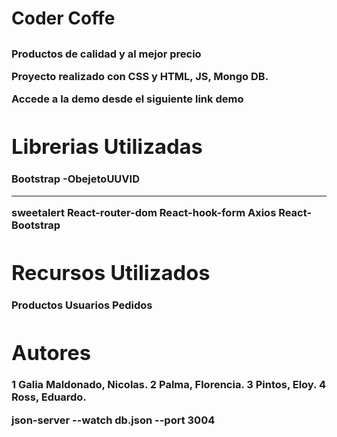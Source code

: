 <h1>Coder Coffe <h2/>

<h3>Productos de calidad y al mejor precio<div/>

 Proyecto realizado con CSS y HTML, JS, Mongo DB.

Accede a la demo desde el siguiente link demo


 # Librerias Utilizadas
Bootstrap -ObejetoUUVID  <hr/>
sweetalert
React-router-dom
React-hook-form
Axios
React-Bootstrap

# Recursos Utilizados
Productos
Usuarios
Pedidos

# Autores
1 Galia Maldonado, Nicolas.
2 Palma, Florencia.
3 Pintos, Eloy.
4 Ross, Eduardo.







json-server --watch db.json --port 3004